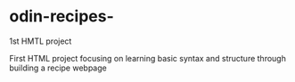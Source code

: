 # odin-recipes-
1st HMTL project

First HTML project focusing on learning basic 
syntax and structure through building a recipe webpage
